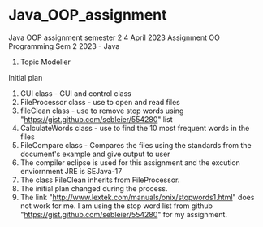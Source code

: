 # Java_OOP_assignment
Java OOP assignment semester 2
4 April 2023
Assignment OO Programming Sem 2 2023 - Java
1. Topic Modeller

Initial plan
1. GUI class - GUI and control class
2. FileProcessor class - use to open and read files
3. fileClean class - use to remove stop words using "https://gist.github.com/sebleier/554280" list
4. CalculateWords class - use to find the 10 most frequent words in the files
5. FileCompare class - Compares the files using the standards from the document's example and give output to user
6. The compiler eclipse is used for this assignment and the excution enviornment JRE is SEJava-17 
7. The class FileClean inherits from FileProcessor.
8. The initial plan changed during the process.
9. The link "http://www.lextek.com/manuals/onix/stopwords1.html" does not work for me. I am using the stop word list from github "https://gist.github.com/sebleier/554280" for my assignment. 
